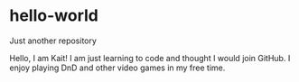# hello-world
Just another repository

Hello, I am Kait!
I am just learning to code and thought I would join GitHub.
I enjoy playing DnD and other video games in my free time.
